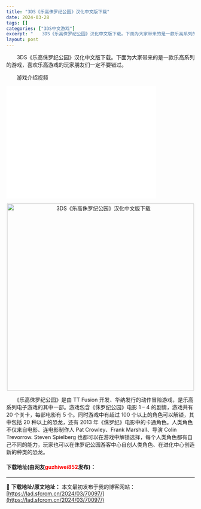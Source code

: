 ```yaml
---
title: "3DS《乐高侏罗纪公园》汉化中文版下载"
date: 2024-03-28
tags: []
categories: ["3DS中文游戏"]
excerpt: "　　3DS《乐高侏罗纪公园》汉化中文版下载。下面为大家带来的是一款乐高系列的游戏，喜欢乐高游戏的玩家朋友们一定不要错过。 　　游戏介绍视频 　　《乐高侏罗纪公园》是由 TT Fusion 开发、华纳发行的动作冒险游戏，是乐高系列电子游戏的其中一部。游戏包含《侏罗纪公园》电影 1 &ndash; 4 &hellip;"
layout: post
---
```


 <p>　　3DS《乐高侏罗纪公园》汉化中文版下载。下面为大家带来的是一款乐高系列的游戏，喜欢乐高游戏的玩家朋友们一定不要错过。</p> <p>　　游戏介绍视频</p> <p><iframe border="0" frameborder="0" framespacing="0" height="300" scrolling="no" src="//player.bilibili.com/player.html?aid=33413422&amp;cid=58492675&amp;page=1" width="400"></iframe></p> <p align="center"><img align="" border="0" src="https://lad.sfcrom.cn/wp-content/uploads/2024/03/20240328_66052605abfa0.webp" width="500" alt="3DS《乐高侏罗纪公园》汉化中文版下载" /></p> <p>　　《乐高侏罗纪公园》是由 TT Fusion 开发、华纳发行的动作冒险游戏，是乐高系列电子游戏的其中一部。游戏包含《侏罗纪公园》电影 1 &ndash; 4 的剧情，游戏共有 20 个关卡，每部电影有 5 个。同时游戏中有超过 100 个以上的角色可以解锁，其中包括 20 种以上的恐龙，还有 2013 年《侏罗纪》电影中的卡通角色。人类角色不仅来自电影、连电影制作人 Pat Crowley、Frank Marshall、导演 Colin Trevorrow. Steven Spielberg 也都可以在游戏中解锁选择，每个人类角色都有自己不同的能力，玩家也可以在侏罗纪公园游客中心自创人类角色、在进化中心创造新的种类的恐龙。</p> <p><h4>下载地址(由网友<font color="red">guzhiwei852</font>发布)：</h4></p> 

---
📖 **下载地址/原文地址：** 本文最初发布于我的博客网站：[https://lad.sfcrom.cn/2024/03/70097/](https://lad.sfcrom.cn/2024/03/70097/)
